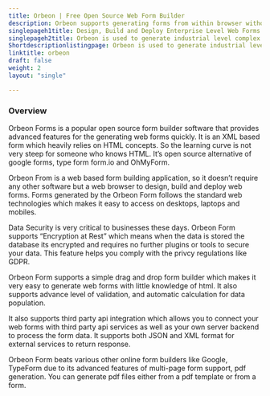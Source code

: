 ```yaml
---
title: Orbeon | Free Open Source Web Form Builder
description: Orbeon supports generating forms from within browser without extra installation requirements. The PDF generation of the forms or templates is also supported.
singlepageh1title: Design, Build and Deploy Enterprise Level Web Forms
singlepageh2title: Orbeon is used to generate industrial level complex forms easily and quickly. Being platform agnostic, forms are accessible via desktop, laptops and mobiles.
Shortdescriptionlistingpage: Orbeon is used to generate industrial level complex forms easily and quickly. Being platform agnostic, forms are accessible via desktop, laptops and mobiles.
linktitle: orbeon
draft: false
weight: 2
layout: "single"

---
```


### Overview

Orbeon Forms is a popular open source form builder software that provides advanced features for the generating web forms quickly. It is an XML based form which heavily relies on HTML concepts. So the learning curve is not very steep for someone who knows HTML. It’s open source alternative of google forms, type form form.io and OhMyForm.

Orbeon From is a web based form building application, so it doesn’t require any other software but a web browser to design, build and deploy web forms. Forms generated by the Orbeon Form follows the standard web technologies which makes it easy to access on desktops, laptops and mobiles.

Data Security is very critical to businesses these days. Orbeon Form supports “Encryption at Rest” which means when the data is stored the database its encrypted and requires no further plugins or tools to secure your data. This feature helps you comply with the privcy regulations like GDPR.

Orbeon Form supports a simple drag and drop form builder which makes it very easy to generate web forms with little knowledge of html. It also supports advance level of validation, and automatic calculation for data population.

It also supports third party api integration which allows you to connect your web forms with third party api services as well as your own server backend to process the form data. It supports both JSON and XML format for external services to return response.

Orbeon Form beats various other online form builders like Google, TypeForm due to its advanced features of multi-page form support, pdf generation. You can generate pdf files either from a pdf template or from a form.